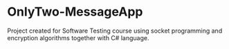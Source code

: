 # OnlyTwo-MessageApp
Project created for Software Testing course using socket programming and encryption algorithms together with C# language.
